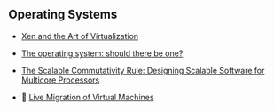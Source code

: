 ## Operating Systems 

* [Xen and the Art of Virtualization](http://www.cl.cam.ac.uk/research/srg/netos/papers/2003-xensosp.pdf)

* [The operating system: should there be one?](http://plosworkshop.org/2013/preprint/kell.pdf)

* [The Scalable Commutativity Rule: Designing Scalable Software for Multicore Processors](http://web.mit.edu/amdragon/www/pubs/commutativity-sosp13.pdf)

* :scroll: [Live Migration of Virtual Machines](live-migration-of-virtual-machines.pdf)

